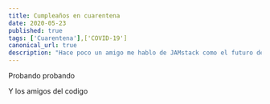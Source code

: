 ```yaml
---
title: Cumpleaños en cuarentena
date: 2020-05-23
published: true
tags: ['Cuarentena'],['COVID-19']
canonical_url: true
description: "Hace poco un amigo me hablo de JAMstack como el futuro de la web, y resulta que JAMstack está entre nosotros hace ya un tiempo. Entonces quise experimentar un poco y decidí armar mi blog con este desarrollo."
---
```


Probando probando

Y los amigos del codigo
